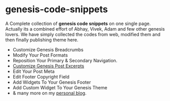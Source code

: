 genesis-code-snippets
=====================

A Complete collection of <b>genesis code snippets</b> on one single page. Actually its a combined effort of Abhay, Vivek, Adam and few other genesis lovers. We have simply collected the codes from web, modified them and then finally publishing theme here.

<ul>
  <li>Customize Genesis Breadcrumbs</li>
	<li>Modify Your Post Formats</li>
	<li>Reposition Your Primary &amp; Secondary Navigation.</li>
	<li><a title="genesis post excerpts" href="http://blogvkp.com/how-to-customize-genesis-post-excerpts/" target="_blank">Customize Genesis Post Excerpts</a></li>
	<li>Edit Your Post Meta</li>
	<li>Edit Footer Copyright Field</li>
	<li>Add Widgets To Your Genesis Footer</li>
	<li>Add Custom Widget To Your Genesis Theme</li>
	<li>&amp; many more on my <a href="http://blogvkp.com" target="_blank">personal blog</a>.</li>
</ul>
